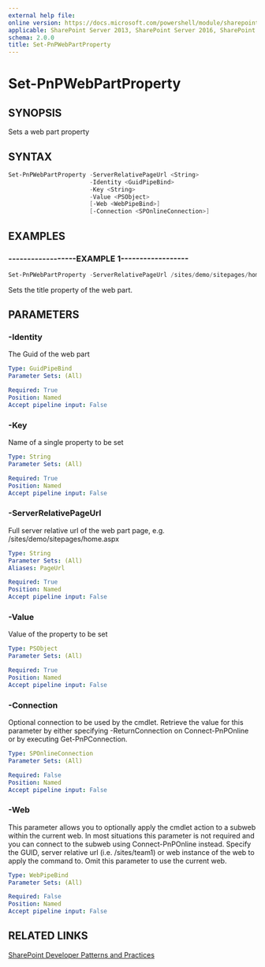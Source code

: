 ```yaml
---
external help file:
online version: https://docs.microsoft.com/powershell/module/sharepoint-pnp/set-pnpwebpartproperty
applicable: SharePoint Server 2013, SharePoint Server 2016, SharePoint Server 2019, SharePoint Online
schema: 2.0.0
title: Set-PnPWebPartProperty
---
```


# Set-PnPWebPartProperty

## SYNOPSIS
Sets a web part property

## SYNTAX 

```powershell
Set-PnPWebPartProperty -ServerRelativePageUrl <String>
                       -Identity <GuidPipeBind>
                       -Key <String>
                       -Value <PSObject>
                       [-Web <WebPipeBind>]
                       [-Connection <SPOnlineConnection>]
```

## EXAMPLES

### ------------------EXAMPLE 1------------------
```powershell
Set-PnPWebPartProperty -ServerRelativePageUrl /sites/demo/sitepages/home.aspx -Identity ccd2c98a-c9ae-483b-ae72-19992d583914 -Key "Title" -Value "New Title" 
```

Sets the title property of the web part.

## PARAMETERS

### -Identity
The Guid of the web part

```yaml
Type: GuidPipeBind
Parameter Sets: (All)

Required: True
Position: Named
Accept pipeline input: False
```

### -Key
Name of a single property to be set

```yaml
Type: String
Parameter Sets: (All)

Required: True
Position: Named
Accept pipeline input: False
```

### -ServerRelativePageUrl
Full server relative url of the web part page, e.g. /sites/demo/sitepages/home.aspx

```yaml
Type: String
Parameter Sets: (All)
Aliases: PageUrl

Required: True
Position: Named
Accept pipeline input: False
```

### -Value
Value of the property to be set

```yaml
Type: PSObject
Parameter Sets: (All)

Required: True
Position: Named
Accept pipeline input: False
```

### -Connection
Optional connection to be used by the cmdlet. Retrieve the value for this parameter by either specifying -ReturnConnection on Connect-PnPOnline or by executing Get-PnPConnection.

```yaml
Type: SPOnlineConnection
Parameter Sets: (All)

Required: False
Position: Named
Accept pipeline input: False
```

### -Web
This parameter allows you to optionally apply the cmdlet action to a subweb within the current web. In most situations this parameter is not required and you can connect to the subweb using Connect-PnPOnline instead. Specify the GUID, server relative url (i.e. /sites/team1) or web instance of the web to apply the command to. Omit this parameter to use the current web.

```yaml
Type: WebPipeBind
Parameter Sets: (All)

Required: False
Position: Named
Accept pipeline input: False
```

## RELATED LINKS

[SharePoint Developer Patterns and Practices](https://aka.ms/sppnp)